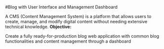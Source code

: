 #Blog with User Interface and Management Dashboard

A CMS (Content Management System) is a platform that allows users to create, manage, and modify digital content without needing extensive technical knowledge.
**Objective:**

Create a fully ready-for-production blog web application with common blog functionalities and content management through a dashboard

